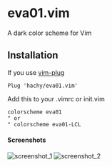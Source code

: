 # eva01.vim

A dark color scheme for Vim

## Installation

If you use [vim-plug](https://github.com/junegunn/vim-plug)

```vim
Plug 'hachy/eva01.vim'
```

Add this to your .vimrc or init.vim

```vim
colorscheme eva01
" or
" colorscheme eva01-LCL
```

#### Screenshots

![screenshot_1](https://hachy.github.io/eva01.vim/assets/images/screenshot_eva01_1.png)
![screenshot_2](https://hachy.github.io/eva01.vim/assets/images/screenshot_eva01_2.png)

